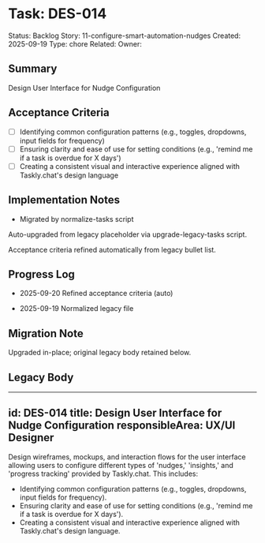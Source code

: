 # Task: DES-014
Status: Backlog
Story: 11-configure-smart-automation-nudges
Created: 2025-09-19
Type: chore
Related:
Owner:

## Summary
Design User Interface for Nudge Configuration

## Acceptance Criteria

- [ ] Identifying common configuration patterns (e.g., toggles, dropdowns, input fields for frequency)
- [ ] Ensuring clarity and ease of use for setting conditions (e.g., 'remind me if a task is overdue for X days')
- [ ] Creating a consistent visual and interactive experience aligned with Taskly.chat's design language

## Implementation Notes
- Migrated by normalize-tasks script

Auto-upgraded from legacy placeholder via upgrade-legacy-tasks script.


Acceptance criteria refined automatically from legacy bullet list.
## Progress Log
- 2025-09-20 Refined acceptance criteria (auto)

- 2025-09-19 Normalized legacy file
## Migration Note
Upgraded in-place; original legacy body retained below.

## Legacy Body
---
id: DES-014
title: Design User Interface for Nudge Configuration
responsibleArea: UX/UI Designer
---
Design wireframes, mockups, and interaction flows for the user interface allowing users to configure different types of 'nudges,' 'insights,' and 'progress tracking' provided by Taskly.chat. This includes:
*   Identifying common configuration patterns (e.g., toggles, dropdowns, input fields for frequency).
*   Ensuring clarity and ease of use for setting conditions (e.g., 'remind me if a task is overdue for X days').
*   Creating a consistent visual and interactive experience aligned with Taskly.chat's design language.